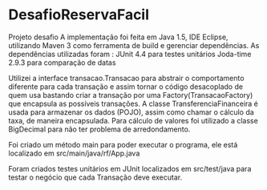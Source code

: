 # DesafioReservaFacil
Projeto desafio
A implementação foi feita em Java 1.5, IDE Eclipse, utilizando Maven 3 como ferramenta de build e gerenciar dependências. 
As dependências utilizadas foram : 
   JUnit 4.4 para testes unitários
   Joda-time 2.9.3 para comparação de datas

Utilizei a interface transacao.Transacao para abstrair o comportamento diferente para cada transação e assim tornar o código desacoplado de quem usa
bastando criar a transação por uma Factory(TransacaoFactory) que encapsula as possíveis transações. A classe TransferenciaFinanceira é usada
para armazenar os dados (POJO), assim como chamar o cálculo da taxa, de maneira encapsulada.
Para cálculo de valores foi utilizado a classe BigDecimal para não ter problema de arredondamento.

Foi criado um método main para poder executar o programa, ele está localizado em src/main/java/rf/App.java

Foram criados testes unitários em JUnit localizados em src/test/java para testar o negócio que cada Transação deve executar.
